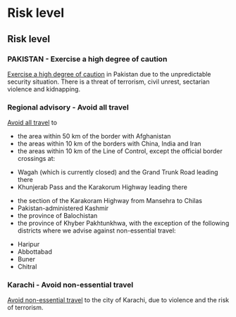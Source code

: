 # Risk level

## Risk level

### PAKISTAN - Exercise a high degree of caution

[Exercise a high degree of caution](#levels "Risk Levels") in Pakistan due to the unpredictable security situation. There is a threat of terrorism, civil unrest, sectarian violence and kidnapping.

### Regional advisory - Avoid all travel

[Avoid all travel](#levels "Risk Levels") to

* the area within 50 km of the border with Afghanistan
* the areas within 10 km of the borders with China, India and Iran
* the areas within 10 km of the Line of Control, except the official border crossings at:

+ Wagah (which is currently closed) and the Grand Trunk Road leading there
+ Khunjerab Pass and the Karakorum Highway leading there

* the section of the Karakoram Highway from Mansehra to Chilas
* Pakistan-administered Kashmir
* the province of Balochistan
* the province of Khyber Pakhtunkhwa, with the exception of the following districts where we advise against non-essential travel:

+ Haripur
+ Abbottabad
+ Buner
+ Chitral

### Karachi - Avoid non-essential travel

[Avoid non-essential travel](#levels "Risk Levels") to the city of Karachi, due to violence and the risk of terrorism.